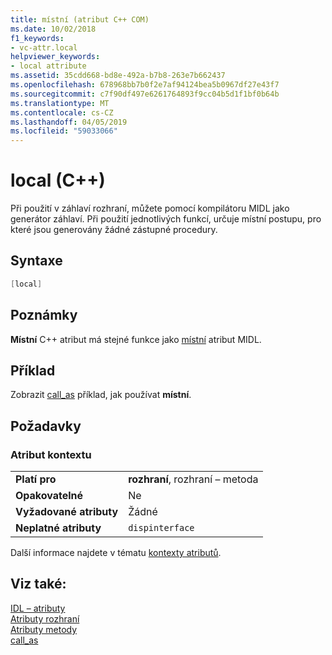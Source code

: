 ```yaml
---
title: místní (atribut C++ COM)
ms.date: 10/02/2018
f1_keywords:
- vc-attr.local
helpviewer_keywords:
- local attribute
ms.assetid: 35cdd668-bd8e-492a-b7b8-263e7b662437
ms.openlocfilehash: 678968bb7b0f2e7af94124bea5b0967df27e43f7
ms.sourcegitcommit: c7f90df497e6261764893f9cc04b5d1f1bf0b64b
ms.translationtype: MT
ms.contentlocale: cs-CZ
ms.lasthandoff: 04/05/2019
ms.locfileid: "59033066"
---
```

# <a name="local-c"></a>local (C++)

Při použití v záhlaví rozhraní, můžete pomocí kompilátoru MIDL jako generátor záhlaví. Při použití jednotlivých funkcí, určuje místní postupu, pro které jsou generovány žádné zástupné procedury.

## <a name="syntax"></a>Syntaxe

```cpp
[local]
```

## <a name="remarks"></a>Poznámky

**Místní** C++ atribut má stejné funkce jako [místní](/windows/desktop/Midl/local) atribut MIDL.

## <a name="example"></a>Příklad

Zobrazit [call_as](call-as.md) příklad, jak používat **místní**.

## <a name="requirements"></a>Požadavky

### <a name="attribute-context"></a>Atribut kontextu

|||
|-|-|
|**Platí pro**|**rozhraní**, rozhraní – metoda|
|**Opakovatelné**|Ne|
|**Vyžadované atributy**|Žádné|
|**Neplatné atributy**|`dispinterface`|

Další informace najdete v tématu [kontexty atributů](cpp-attributes-com-net.md#contexts).

## <a name="see-also"></a>Viz také:

[IDL – atributy](idl-attributes.md)<br/>
[Atributy rozhraní](interface-attributes.md)<br/>
[Atributy metody](method-attributes.md)<br/>
[call_as](call-as.md)